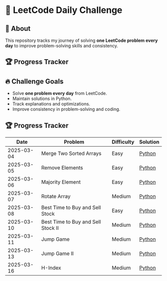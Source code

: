  # 🚀 LeetCode Daily Challenge

 ## 📌 About
This repository tracks my journey of solving **one LeetCode problem every day** to improve problem-solving skills and consistency.

## 🏆 Progress Tracker

## 🔥 Challenge Goals
- Solve **one problem every day** from LeetCode.
- Maintain solutions in Python.
- Track explanations and optimizations.
- Improve consistency in problem-solving and coding.


## 🏆 Progress Tracker

| Date       | Problem        | Difficulty | Solution |
|------------|---------------|------------|----------|
| 2025-03-04 | Merge Two Sorted Arrays | Easy | [Python](problems/2024-03-04-Merge-Sorted-Array.py) |
| 2025-03-05 | Remove Elements | Easy | [Python](problems/2024-03-05-Remove-Elements.py) |
| 2025-03-06 | Majority Element | Easy | [Python](problems/2025-03-06-Majority-Element.py) |
| 2025-03-07 | Rotate Array | Medium | [Python](problems/2025-03-07-Rotate-Array.py) |
| 2025-03-08 | Best Time to Buy and Sell Stock | Easy | [Python](problems/2025-03-08-Best-Time-to-Buy-and-Sell-Stock.py) |
| 2025-03-10 | Best Time to Buy and Sell Stock II | Medium | [Python](problems/2025-03-08-Best-Time-to-Buy-and-Sell-Stock-II.py) |
| 2025-03-11 | Jump Game | Medium | [Python](problems/2025-03-11-Jump-Game.py) |
| 2025-03-13 | Jump Game II | Medium | [Python](problems/2025-03-11-Jump-Game-II.py) |
| 2025-03-16 | H-Index | Medium | [Python](problems/2025-03-16-H-Index.py) |




